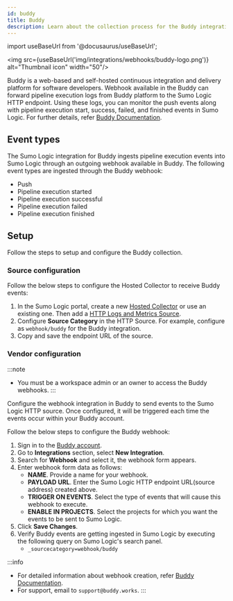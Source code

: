 ```yaml
---
id: buddy
title: Buddy
description: Learn about the collection process for the Buddy integration.
---
```

import useBaseUrl from '@docusaurus/useBaseUrl';

<img src={useBaseUrl('img/integrations/webhooks/buddy-logo.png')} alt="Thumbnail icon" width="50"/>

Buddy is a web-based and self-hosted continuous integration and delivery platform for software developers. Webhook available in the Buddy can forward pipeline execution logs from Buddy platform to the Sumo Logic HTTP endpoint. Using these logs, you can monitor the push events along with pipeline execution start, success, failed, and finished events in Sumo Logic. For further details, refer [Buddy Documentation](https://buddy.works/docs).

## Event types

The Sumo Logic integration for Buddy ingests pipeline execution events into Sumo Logic through an outgoing webhook available in Buddy. The following event types are ingested through the Buddy webhook:
- Push
- Pipeline execution started
- Pipeline execution successful
- Pipeline execution failed 
- Pipeline execution finished

## Setup

Follow the steps to setup and configure the Buddy collection.

### Source configuration

Follow the below steps to configure the Hosted Collector to receive Buddy events:

1. In the Sumo Logic portal, create a new [Hosted Collector](https://help.sumologic.com/docs/send-data/hosted-collectors/configure-hosted-collector/) or use an existing one. Then add a [HTTP Logs and Metrics Source](https://help.sumologic.com/docs/send-data/hosted-collectors/http-source/logs-metrics/#configure-an-httplogs-and-metrics-source).
2. Configure **Source Category** in the HTTP Source. For example, configure as `webhook/buddy` for the Buddy integration.
3. Copy and save the endpoint URL of the source.

### Vendor configuration

:::note
- You must be a workspace admin or an owner to access the Buddy webhooks.
:::

Configure the webhook integration in Buddy to send events to the Sumo Logic HTTP source. Once configured, it will be triggered each time the events occur within your Buddy account.

Follow the below steps to configure the Buddy webhook:

1. Sign in to the [Buddy account](https://buddy.works/sign-in).
2. Go to **Integrations** section, select **New Integration**.
3. Search for **Webhook** and select it, the webhook form appears.
4. Enter webhook form data as follows:
    - **NAME**. Provide a name for your webhook.
    - **PAYLOAD URL**. Enter the Sumo Logic HTTP endpoint URL(source address) created above.
    - **TRIGGER ON EVENTS**. Select the type of events that will cause this webhook to execute.
    - **ENABLE IN PROJECTS**. Select the projects for which you want the events to be sent to Sumo Logic. 
5. Click **Save Changes**.
6. Verify Buddy events are getting ingested in Sumo Logic by executing the following query on Sumo Logic's search panel.
    - `_sourcecategory=webhook/buddy`

:::info
- For detailed information about webhook creation, refer [Buddy Documentation](https://buddy.works/docs/integrations/webhooks).
- For support, email to `support@buddy.works`. 
:::